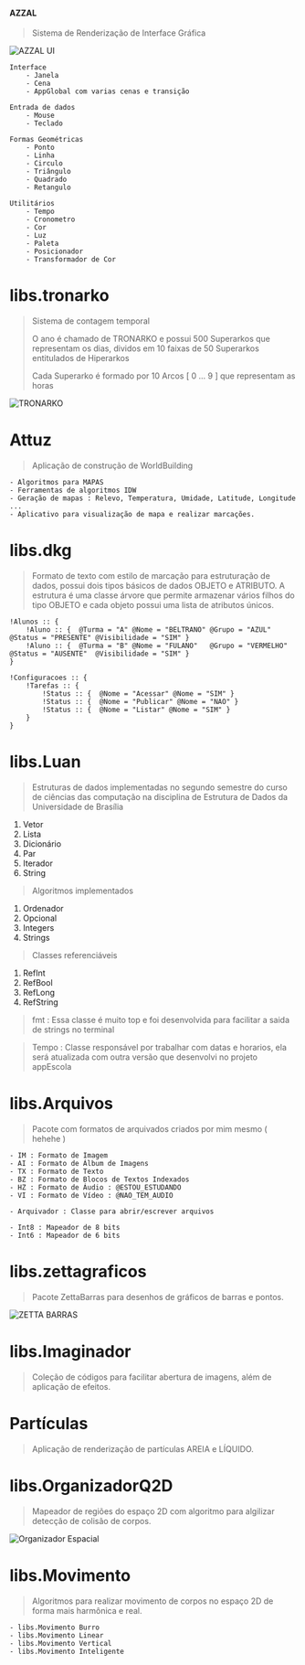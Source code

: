 #### AZZAL

> Sistema de Renderização de Interface Gráfica

![AZZAL UI](https://github.com/luandkg/Azzal/blob/master/res/app_ui.png)

    Interface
        - Janela
        - Cena
        - AppGlobal com varias cenas e transição

    Entrada de dados
        - Mouse
        - Teclado
        
    Formas Geométricas
        - Ponto
        - Linha
        - Circulo
        - Triângulo
        - Quadrado
        - Retangulo
        
    Utilitários
        - Tempo
        - Cronometro
        - Cor
        - Luz
        - Paleta
        - Posicionador
        - Transformador de Cor

# libs.tronarko

> Sistema de contagem temporal
>
> O ano é chamado de TRONARKO e possui 500 Superarkos que representam os dias, dividos em 10 faixas de 50 Superarkos
> entitulados de Hiperarkos
>
> Cada Superarko é formado por 10 Arcos [ 0 ... 9 ] que representam as horas

![TRONARKO](https://github.com/luandkg/Azzal/blob/master/res/app_tronarko.png)

# Attuz

> Aplicação de construção de WorldBuilding

    - Algoritmos para MAPAS
    - Ferramentas de algoritmos IDW
    - Geração de mapas : Relevo, Temperatura, Umidade, Latitude, Longitude ...
    - Aplicativo para visualização de mapa e realizar marcações.

# libs.dkg

> Formato de texto com estilo de marcação para estruturação de dados, possui dois tipos básicos de dados OBJETO e ATRIBUTO.
> A estrutura é uma classe árvore que permite armazenar vários filhos do tipo OBJETO e cada objeto possui uma lista de atributos únicos.

~~~
!Alunos :: {
    !Aluno :: {  @Turma = "A" @Nome = "BELTRANO" @Grupo = "AZUL"     @Status = "PRESENTE" @Visibilidade = "SIM" }
    !Aluno :: {  @Turma = "B" @Nome = "FULANO"   @Grupo = "VERMELHO" @Status = "AUSENTE"  @Visibilidade = "SIM" }
}
~~~

~~~
!Configuracoes :: {
    !Tarefas :: {
        !Status :: {  @Nome = "Acessar" @Nome = "SIM" }
        !Status :: {  @Nome = "Publicar" @Nome = "NAO" }
        !Status :: {  @Nome = "Listar" @Nome = "SIM" }
    }
}
~~~

# libs.Luan

> Estruturas de dados implementadas no segundo semestre do curso de ciências das computação na disciplina de Estrutura
de Dados da Universidade de Brasília

1. Vetor
2. Lista
3. Dicionário
4. Par
5. Iterador
6. String

> Algoritmos implementados 

1. Ordenador
2. Opcional
3. Integers
4. Strings

> Classes referenciáveis

1. RefInt
2. RefBool
3. RefLong
4. RefString

> fmt : Essa classe é muito top e foi desenvolvida para facilitar a saida de strings no terminal

> Tempo : Classe responsável por trabalhar com datas e horarios, ela será atualizada com outra versão que desenvolvi no projeto appEscola


# libs.Arquivos

> Pacote com formatos de arquivados criados por mim mesmo ( hehehe )

    - IM : Formato de Imagem
    - AI : Formato de Álbum de Imagens
    - TX : Formato de Texto
    - BZ : Formato de Blocos de Textos Indexados
    - HZ : Formato de Áudio : @ESTOU_ESTUDANDO
    - VI : Formato de Vídeo : @NAO_TEM_AUDIO

    - Arquivador : Classe para abrir/escrever arquivos

    - Int8 : Mapeador de 8 bits
    - Int6 : Mapeador de 6 bits

# libs.zettagraficos

> Pacote ZettaBarras para desenhos de gráficos de barras e pontos.

![ZETTA BARRAS](https://github.com/luandkg/Azzal/blob/master/res/app_zetta.png)

# libs.Imaginador

> Coleção de códigos para facilitar abertura de imagens, além de aplicação de efeitos.


# Partículas

> Aplicação de renderização de partículas AREIA e LÍQUIDO.

# libs.OrganizadorQ2D

> Mapeador de regiões do espaço 2D com algoritmo para algilizar detecção de colisão de corpos.

![Organizador Espacial](https://github.com/luandkg/Azzal/blob/master/res/app_oe.png)


# libs.Movimento

> Algoritmos para realizar movimento de corpos no espaço 2D de forma mais harmônica e real.

    - libs.Movimento Burro
    - libs.Movimento Linear
    - libs.Movimento Vertical
    - libs.Movimento Inteligente
